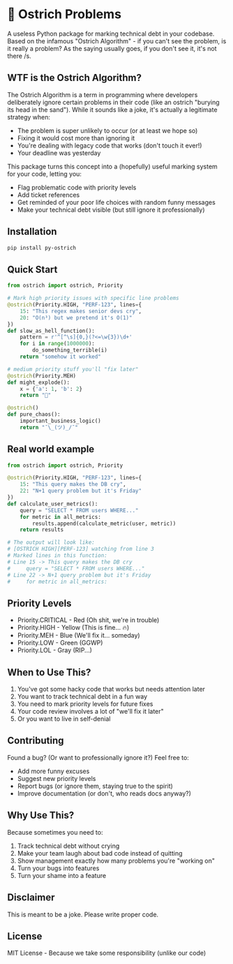# 🙈 Ostrich Problems

A useless Python package for marking technical debt in your codebase. Based on the infamous "Ostrich Algorithm" - if you can't see the problem, is it really a problem? As the saying usually goes, if you don't see it, it's not there /s. 

## WTF is the Ostrich Algorithm?

The Ostrich Algorithm is a term in programming where developers deliberately ignore certain problems in their code (like an ostrich "burying its head in the sand"). While it sounds like a joke, it's actually a legitimate strategy when:

- The problem is super unlikely to occur (or at least we hope so)
- Fixing it would cost more than ignoring it 
- You're dealing with legacy code that works (don't touch it ever!)
- Your deadline was yesterday

This package turns this concept into a (hopefully) useful marking system for your code, letting you:
- Flag problematic code with priority levels
- Add ticket references
- Get reminded of your poor life choices with random funny messages
- Make your technical debt visible (but still ignore it professionally)

## Installation

```bash
pip install py-ostrich
```

## Quick Start

```python
from ostrich import ostrich, Priority

# Mark high priority issues with specific line problems
@ostrich(Priority.HIGH, "PERF-123", lines={
    15: "This regex makes senior devs cry",
    20: "O(n³) but we pretend it's O(1)"
})
def slow_as_hell_function():
    pattern = r'^[^\s]{0,}(?<=\w{3})\d+'  
    for i in range(1000000):            
        do_something_terrible(i)
    return "somehow it worked"

# medium priority stuff you'll "fix later"
@ostrich(Priority.MEH)
def might_explode():
    x = {'a': 1, 'b': 2}  
    return "🤞"

@ostrich()
def pure_chaos():
    important_business_logic()
    return "¯\_(ツ)_/¯"
```

## Real world example

```python
from ostrich import ostrich, Priority

@ostrich(Priority.HIGH, "PERF-123", lines={
    15: "This query makes the DB cry",
    22: "N+1 query problem but it's Friday"
})
def calculate_user_metrics():
    query = "SELECT * FROM users WHERE..."  
    for metric in all_metrics:             
        results.append(calculate_metric(user, metric))
    return results

# The output will look like:
# [OSTRICH HIGH][PERF-123] watching from line 3
# Marked lines in this function:
# Line 15 -> This query makes the DB cry
#     query = "SELECT * FROM users WHERE..."
# Line 22 -> N+1 query problem but it's Friday
#     for metric in all_metrics:
```


## Priority Levels

* Priority.CRITICAL - Red (Oh shit, we're in trouble)
* Priority.HIGH - Yellow (This is fine... 🔥)
* Priority.MEH - Blue (We'll fix it... someday)
* Priority.LOW - Green (GGWP)
* Priority.LOL - Gray (RIP...)

## When to Use This?

1. You've got some hacky code that works but needs attention later
2. You want to track technical debt in a fun way
3. You need to mark priority levels for future fixes
4. Your code review involves a lot of "we'll fix it later"
5. Or you want to live in self-denial

## Contributing

Found a bug? (Or want to professionally ignore it?) Feel free to:
- Add more funny excuses
- Suggest new priority levels
- Report bugs (or ignore them, staying true to the spirit)
- Improve documentation (or don't, who reads docs anyway?)

## Why Use This?

Because sometimes you need to:
1. Track technical debt without crying
2. Make your team laugh about bad code instead of quitting
3. Show management exactly how many problems you're "working on"
4. Turn your bugs into features
5. Turn your shame into a feature

## Disclaimer

This is meant to be a joke. Please write proper code. 

## License

MIT License - Because we take some responsibility (unlike our code)
